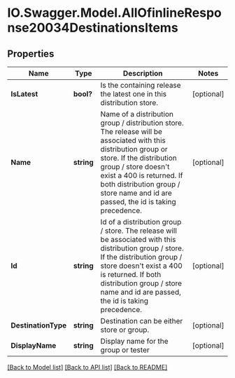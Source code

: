 # IO.Swagger.Model.AllOfinlineResponse20034DestinationsItems
## Properties

Name | Type | Description | Notes
------------ | ------------- | ------------- | -------------
**IsLatest** | **bool?** | Is the containing release the latest one in this distribution store. | [optional] 
**Name** | **string** | Name of a distribution group / distribution store. The release will be associated with this distribution group or store. If the distribution group / store doesn&#x27;t exist a 400 is returned. If both distribution group / store name and id are passed, the id is taking precedence. | [optional] 
**Id** | **string** | Id of a distribution group / store. The release will be associated with this distribution group / store. If the distribution group / store doesn&#x27;t exist a 400 is returned. If both distribution group / store name and id are passed, the id is taking precedence. | [optional] 
**DestinationType** | **string** | Destination can be either store or group. | [optional] 
**DisplayName** | **string** | Display name for the group or tester | [optional] 

[[Back to Model list]](../README.md#documentation-for-models) [[Back to API list]](../README.md#documentation-for-api-endpoints) [[Back to README]](../README.md)

